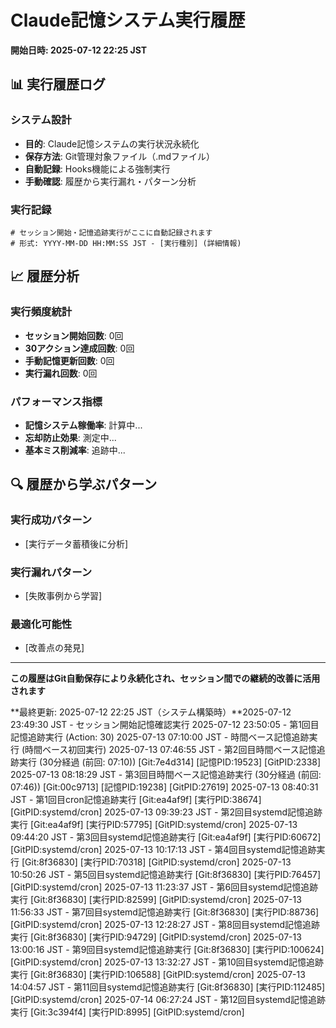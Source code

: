 # Claude記憶システム実行履歴

**開始日時: 2025-07-12 22:25 JST**

## 📊 実行履歴ログ

### システム設計
- **目的**: Claude記憶システムの実行状況永続化
- **保存方法**: Git管理対象ファイル（.mdファイル）
- **自動記録**: Hooks機能による強制実行
- **手動確認**: 履歴から実行漏れ・パターン分析

### 実行記録
```
# セッション開始・記憶追跡実行がここに自動記録されます
# 形式: YYYY-MM-DD HH:MM:SS JST - [実行種別] (詳細情報)
```

## 📈 履歴分析

### 実行頻度統計
- **セッション開始回数**: 0回
- **30アクション達成回数**: 0回
- **手動記憶更新回数**: 0回
- **実行漏れ回数**: 0回

### パフォーマンス指標
- **記憶システム稼働率**: 計算中...
- **忘却防止効果**: 測定中...
- **基本ミス削減率**: 追跡中...

## 🔍 履歴から学ぶパターン

### 実行成功パターン
- [実行データ蓄積後に分析]

### 実行漏れパターン
- [失敗事例から学習]

### 最適化可能性
- [改善点の発見]

---

**この履歴はGit自動保存により永続化され、セッション間での継続的改善に活用されます**

**最終更新: 2025-07-12 22:25 JST（システム構築時）**2025-07-12 23:49:30 JST - セッション開始記憶確認実行
2025-07-12 23:50:05 - 第1回目記憶追跡実行 (Action: 30)
2025-07-13 07:10:00 JST - 時間ベース記憶追跡実行 (時間ベース初回実行)
2025-07-13 07:46:55 JST - 第2回目時間ベース記憶追跡実行 (30分経過 (前回: 07:10)) [Git:7e4d314] [記憶PID:19523] [GitPID:2338]
2025-07-13 08:18:29 JST - 第3回目時間ベース記憶追跡実行 (30分経過 (前回: 07:46)) [Git:00c9713] [記憶PID:19238] [GitPID:27619]
2025-07-13 08:40:31 JST - 第1回目cron記憶追跡実行 [Git:ea4af9f] [実行PID:38674] [GitPID:systemd/cron]
2025-07-13 09:39:23 JST - 第2回目systemd記憶追跡実行 [Git:ea4af9f] [実行PID:57795] [GitPID:systemd/cron]
2025-07-13 09:44:20 JST - 第3回目systemd記憶追跡実行 [Git:ea4af9f] [実行PID:60672] [GitPID:systemd/cron]
2025-07-13 10:17:13 JST - 第4回目systemd記憶追跡実行 [Git:8f36830] [実行PID:70318] [GitPID:systemd/cron]
2025-07-13 10:50:26 JST - 第5回目systemd記憶追跡実行 [Git:8f36830] [実行PID:76457] [GitPID:systemd/cron]
2025-07-13 11:23:37 JST - 第6回目systemd記憶追跡実行 [Git:8f36830] [実行PID:82599] [GitPID:systemd/cron]
2025-07-13 11:56:33 JST - 第7回目systemd記憶追跡実行 [Git:8f36830] [実行PID:88736] [GitPID:systemd/cron]
2025-07-13 12:28:27 JST - 第8回目systemd記憶追跡実行 [Git:8f36830] [実行PID:94729] [GitPID:systemd/cron]
2025-07-13 13:00:16 JST - 第9回目systemd記憶追跡実行 [Git:8f36830] [実行PID:100624] [GitPID:systemd/cron]
2025-07-13 13:32:27 JST - 第10回目systemd記憶追跡実行 [Git:8f36830] [実行PID:106588] [GitPID:systemd/cron]
2025-07-13 14:04:57 JST - 第11回目systemd記憶追跡実行 [Git:8f36830] [実行PID:112485] [GitPID:systemd/cron]
2025-07-14 06:27:24 JST - 第12回目systemd記憶追跡実行 [Git:3c394f4] [実行PID:8995] [GitPID:systemd/cron]
